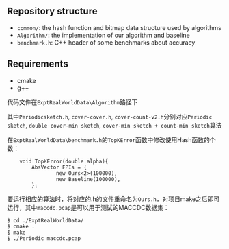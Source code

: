 Repository structure
--------------------

*  `common/`: the hash function and bitmap data structure used by algorithms
*  `Algorithm/`: the implementation of our algorithm and baseline
*  `benchmark.h`: C++ header of some benchmarks about accuracy

Requirements
-------

- cmake
- g++



代码文件在`ExptRealWorldData\Algorithm`路径下

其中`Periodicsketch.h`, `cover-cover.h`, `cover-count-v2.h`分别对应`Periodic sketch`, `double cover-min sketch`, `cover-min sketch + count-min sketch`算法

在`ExptRealWorldData\benchmark.h`的`TopKError`函数中修改使用Hash函数的个数：

```
    void TopKError(double alpha){
        AbsVector FPIs = {
                new Ours<2>(100000),
                new Baseline(100000),
        };
```

要运行相应的算法时，将对应的.h的文件重命名为`Ours.h`，对项目make之后即可运行，其中`maccdc.pcap`是可以用于测试的MACCDC数据集：

```
$ cd ./ExptRealWorldData/
$ cmake .
$ make
$ ./Periodic maccdc.pcap
```

